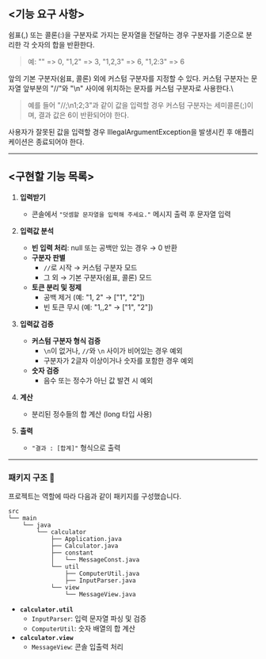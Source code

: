 ## <기능 요구 사항>
쉼표(,) 또는 콜론(:)을 구분자로 가지는 문자열을 전달하는 경우 구분자를 기준으로 분리한 각 숫자의 합을 반환한다.
> 예: "" => 0, "1,2" => 3, "1,2,3" => 6, "1,2:3" => 6

앞의 기본 구분자(쉼표, 콜론) 외에 커스텀 구분자를 지정할 수 있다. 커스텀 구분자는 문자열 앞부분의 "//"와 "\n" 사이에 위치하는 문자를 커스텀 구분자로 사용한다.\
> 예를 들어 "//;\n1;2;3"과 같이 값을 입력할 경우 커스텀 구분자는 세미콜론(;)이며, 결과 값은 6이 반환되어야 한다.

사용자가 잘못된 값을 입력할 경우 IllegalArgumentException을 발생시킨 후 애플리케이션은 종료되어야 한다.

---

## <구현할 기능 목록>

1.  **입력받기**
    * 콘솔에서 ```"덧셈할 문자열을 입력해 주세요."``` 메시지 출력 후 문자열 입력

2.  **입력값 분석**
    * **빈 입력 처리**: null 또는 공백만 있는 경우 → 0 반환
    * **구분자 판별**
        * `//`로 시작 → 커스텀 구분자 모드
        * 그 외 → 기본 구분자(쉼표, 콜론) 모드
    * **토큰 분리 및 정제**
        * 공백 제거 (예: "1, 2" → ["1", "2"])
        * 빈 토큰 무시 (예: "1,,2" → ["1", "2"])
3.  **입력값 검증**
    - **커스텀 구분자 형식 검증**
        - `\n`이 없거나, `//`와 `\n` 사이가 비어있는 경우 예외
        - 구분자가 2글자 이상이거나 숫자를 포함한 경우 예외
    - **숫자 검증**
        - 음수 또는 정수가 아닌 값 발견 시 예외

4. **계산**
    - 분리된 정수들의 합 계산 (long 타입 사용)

5. **출력**
    - ```"결과 : [합계]"``` 형식으로 출력

---
### 패키지 구조 📂

프로젝트는 역할에 따라 다음과 같이 패키지를 구성했습니다.

```
src
└── main
    └── java
        └── calculator
            ├── Application.java        
            ├── Calculator.java         
            ├── constant
            │   └── MessageConst.java   
            └── util
                ├── ComputerUtil.java   
                ├── InputParser.java    
            └── view
                └── MessageView.java
```
* **`calculator.util`**
    * `InputParser`: 입력 문자열 파싱 및 검증
    * `ComputerUtil`: 숫자 배열의 합 계산
* **`calculator.view`**
    * `MessageView`: 콘솔 입출력 처리